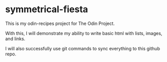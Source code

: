# symmetrical-fiesta
This is my odin-recipes project for The Odin Project.

With this, I will demonstrate my ability to write basic html with lists, images, and links.

I will also successfully use git commands to sync everything to this github repo.
